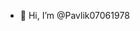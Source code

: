 - 👋 Hi, I’m @Pavlik07061978

<!---
Pavlik07061978/Pavlik07061978 is a ✨ special ✨ repository because its `README.md` (this file) appears on your GitHub profile.
You can click the Preview link to take a look at your changes.
--->

